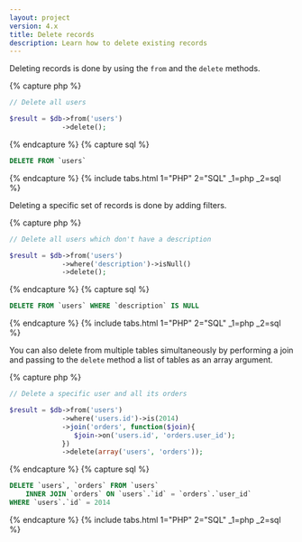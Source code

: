 ```yaml
---
layout: project
version: 4.x
title: Delete records
description: Learn how to delete existing records
---
```


Deleting records is done by using the `from` and the `delete` methods.

{% capture php %}
```php
// Delete all users

$result = $db->from('users')
             ->delete();
```
{% endcapture %}
{% capture sql %}
```sql
DELETE FROM `users`
```
{% endcapture %}
{% include tabs.html 1="PHP" 2="SQL" _1=php _2=sql %}

Deleting a specific set of records is done by adding filters.

{% capture php %}
```php
// Delete all users which don't have a description

$result = $db->from('users')
             ->where('description')->isNull()
             ->delete();
```
{% endcapture %}
{% capture sql %}
```sql
DELETE FROM `users` WHERE `description` IS NULL
```
{% endcapture %}
{% include tabs.html 1="PHP" 2="SQL" _1=php _2=sql %}

You can also delete from multiple tables simultaneously by performing a join 
and passing to the `delete` method a list of tables as an array argument.

{% capture php %}
```php
// Delete a specific user and all its orders

$result = $db->from('users')
             ->where('users.id')->is(2014)
             ->join('orders', function($join){
                $join->on('users.id', 'orders.user_id');
             })
             ->delete(array('users', 'orders'));
```
{% endcapture %}
{% capture sql %}
```sql
DELETE `users`, `orders` FROM `users`
    INNER JOIN `orders` ON `users`.`id` = `orders`.`user_id`
WHERE `users`.`id` = 2014
```
{% endcapture %}
{% include tabs.html 1="PHP" 2="SQL" _1=php _2=sql %}
